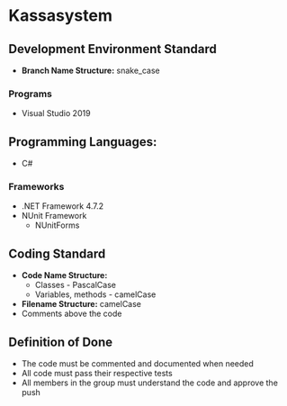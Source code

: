 # Kassasystem

## Development Environment Standard

- **Branch Name Structure:** snake_case

### Programs
- Visual Studio 2019




## Programming Languages:
- C#

### Frameworks
   
- .NET Framework 4.7.2
- NUnit Framework
    - NUnitForms
   
## Coding Standard
- **Code Name Structure:**
   - Classes - PascalCase
   - Variables, methods - camelCase
- **Filename Structure:** camelCase
- Comments above the code
    
## Definition of Done
- The code must be commented and documented when needed
- All code must pass their respective tests
- All members in the group must understand the code and approve the push


